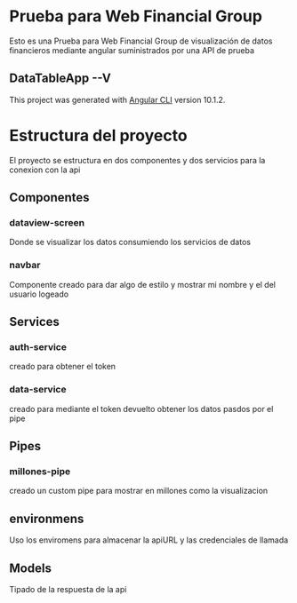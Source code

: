 # Prueba para Web Financial Group

Esto es una Prueba para Web Financial Group de visualización de datos financieros mediante angular suministrados por una API de prueba

## DataTableApp --V

This project was generated with [Angular CLI](https://github.com/angular/angular-cli) version 10.1.2.

# Estructura del proyecto

El proyecto se estructura en dos componentes y dos servicios para la conexion con la api

## Componentes

### dataview-screen

Donde se visualizar los datos consumiendo los servicios de datos

### navbar

Componente creado para dar algo de estilo y mostrar mi nombre y el del usuario logeado

## Services

### auth-service

creado para obtener el token

### data-service

creado para mediante el token devuelto obtener los datos pasdos por el pipe

## Pipes

### millones-pipe

creado un custom pipe para mostrar en millones como la visualizacion

## environmens

Uso los enviromens para almacenar la apiURL y las credenciales de llamada

## Models

Tipado de la respuesta de la api
